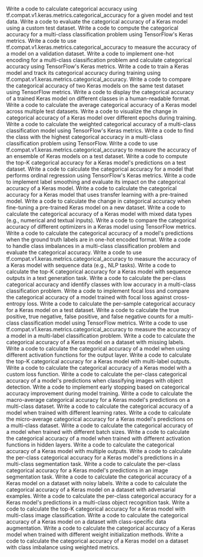 Write a code to calculate categorical accuracy using tf.compat.v1.keras.metrics.categorical_accuracy for a given model and test data.
Write a code to evaluate the categorical accuracy of a Keras model using a custom test dataset.
Write a code to compute the categorical accuracy for a multi-class classification problem using TensorFlow's Keras metrics.
Write a code to use tf.compat.v1.keras.metrics.categorical_accuracy to measure the accuracy of a model on a validation dataset.
Write a code to implement one-hot encoding for a multi-class classification problem and calculate categorical accuracy using TensorFlow's Keras metrics.
Write a code to train a Keras model and track its categorical accuracy during training using tf.compat.v1.keras.metrics.categorical_accuracy.
Write a code to compare the categorical accuracy of two Keras models on the same test dataset using TensorFlow metrics.
Write a code to display the categorical accuracy of a trained Keras model on different classes in a human-readable format.
Write a code to calculate the average categorical accuracy of a Keras model across multiple test datasets.
Write a code to visualize the change in categorical accuracy of a Keras model over different epochs during training.
Write a code to calculate the weighted categorical accuracy of a multi-class classification model using TensorFlow's Keras metrics.
Write a code to find the class with the highest categorical accuracy in a multi-class classification problem using TensorFlow.
Write a code to use tf.compat.v1.keras.metrics.categorical_accuracy to measure the accuracy of an ensemble of Keras models on a test dataset.
Write a code to compute the top-K categorical accuracy for a Keras model's predictions on a test dataset.
Write a code to calculate the categorical accuracy for a model that performs ordinal regression using TensorFlow's Keras metrics.
Write a code to implement label smoothing and evaluate its impact on the categorical accuracy of a Keras model.
Write a code to calculate the categorical accuracy for a Keras model that uses transfer learning with a pre-trained model.
Write a code to calculate the change in categorical accuracy when fine-tuning a pre-trained Keras model on a new dataset.
Write a code to calculate the categorical accuracy of a Keras model with mixed data types (e.g., numerical and textual inputs).
Write a code to compare the categorical accuracy of different optimizers in a Keras model using TensorFlow metrics.
Write a code to calculate the categorical accuracy of a model's predictions when the ground truth labels are in one-hot encoded format.
Write a code to handle class imbalances in a multi-class classification problem and evaluate the categorical accuracy.
Write a code to use tf.compat.v1.keras.metrics.categorical_accuracy to measure the accuracy of a Keras model with sequence data (e.g., NLP tasks).
Write a code to calculate the top-K categorical accuracy for a Keras model with sequence outputs in a text generation task.
Write a code to calculate the per-class categorical accuracy and identify classes with low accuracy in a multi-class classification problem.
Write a code to implement focal loss and compare the categorical accuracy of a model trained with focal loss against cross-entropy loss.
Write a code to calculate the per-sample categorical accuracy for a Keras model on a test dataset.
Write a code to calculate the true positive, true negative, false positive, and false negative counts for a multi-class classification model using TensorFlow metrics.
Write a code to use tf.compat.v1.keras.metrics.categorical_accuracy to measure the accuracy of a model in a multi-label classification problem.
Write a code to calculate the categorical accuracy of a Keras model on a dataset with missing labels.
Write a code to calculate the categorical accuracy of a model when using different activation functions for the output layer.
Write a code to calculate the top-K categorical accuracy for a Keras model with multi-label outputs.
Write a code to calculate the categorical accuracy of a Keras model with a custom loss function.
Write a code to calculate the per-class categorical accuracy of a model's predictions when classifying images with object detection.
Write a code to implement early stopping based on categorical accuracy improvement during model training.
Write a code to calculate the macro-average categorical accuracy for a Keras model's predictions on a multi-class dataset.
Write a code to calculate the categorical accuracy of a model when trained with different learning rates.
Write a code to calculate the micro-average categorical accuracy for a Keras model's predictions on a multi-class dataset.
Write a code to calculate the categorical accuracy of a model when trained with different batch sizes.
Write a code to calculate the categorical accuracy of a model when trained with different activation functions in hidden layers.
Write a code to calculate the categorical accuracy of a Keras model with multiple outputs.
Write a code to calculate the per-class categorical accuracy for a Keras model's predictions in a multi-class segmentation task.
Write a code to calculate the per-class categorical accuracy for a Keras model's predictions in an image segmentation task.
Write a code to calculate the categorical accuracy of a Keras model on a dataset with noisy labels.
Write a code to calculate the categorical accuracy of a Keras model on a dataset with adversarial examples.
Write a code to calculate the per-class categorical accuracy for a Keras model's predictions in a multi-class object recognition task.
Write a code to calculate the top-K categorical accuracy for a Keras model with multi-class image classification.
Write a code to calculate the categorical accuracy of a Keras model on a dataset with class-specific data augmentation.
Write a code to calculate the categorical accuracy of a Keras model when trained with different weight initialization methods.
Write a code to calculate the categorical accuracy of a Keras model on a dataset with class imbalance using weighted metrics.